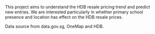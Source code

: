 This project aims to understand the HDB resale pricing trend and predict new entries. We are interested particularly in whether primary school presence and location has effect on the HDB resale prices.

Data source from data.gov.sg, OneMap and HDB.
